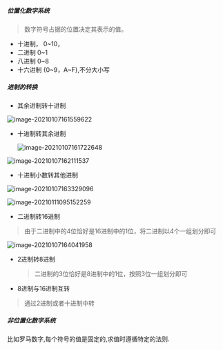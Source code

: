 ##### 位置化数字系统

> 数字符号占据的位置决定其表示的值。

- 十进制， 0~10，
- 二进制    0~1
- 八进制    0~8
- 十六进制 {0~9，A~F},不分大小写

##### 进制的转换

- 其余进制转十进制

![image-20210107161559622](https://gitee.com/smart_tadpole/images/raw/master/image-20210107161559622.png)

- 十进制转其余进制

  ![image-20210107161722648](https://gitee.com/smart_tadpole/images/raw/master/image-20210107161722648.png)

![image-20210107162111537](https://gitee.com/smart_tadpole/images/raw/master/image-20210107162111537.png)

- 十进制小数转其他进制

![image-20210107163329096](https://gitee.com/smart_tadpole/images/raw/master/image-20210107163329096.png)

![image-20210111095152259](https://gitee.com/smart_tadpole/images/raw/master/image-20210111095152259.png)

- 二进制转16进制

> 由于二进制中的4位恰好是16进制中的1位，将二进制以4个一组划分即可

![image-20210107164041958](https://gitee.com/smart_tadpole/images/raw/master/image-20210107164041958.png)

- 2进制转8进制

  > 二进制的3位恰好是8进制中的1位，按照3位一组划分即可

- 8进制与16进制互转

> 通过2进制或者十进制中转

##### 非位置化数字系统

比如罗马数字,每个符号的值是固定的,求值时遵循特定的法则.